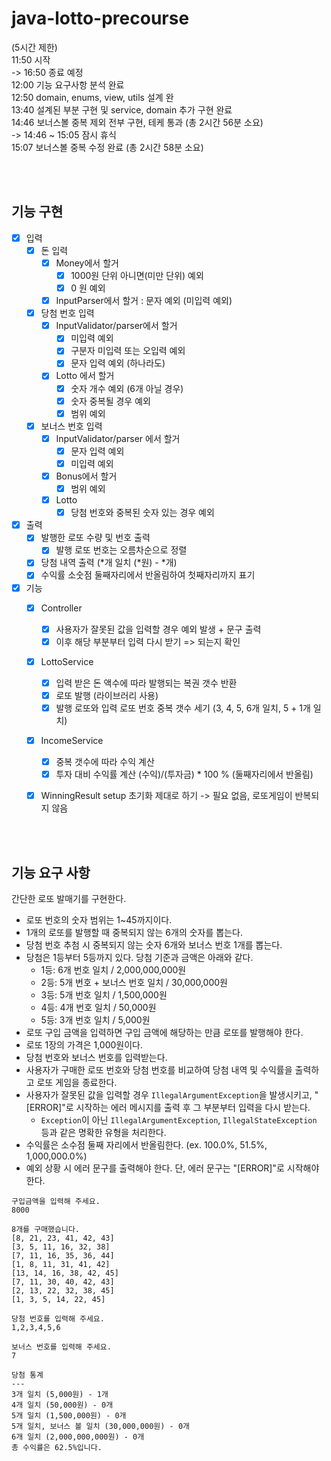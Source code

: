 # java-lotto-precourse
(5시간 제한) <br>
11:50 시작 <br>
-> 16:50 종료 예정 <br>
12:00 기능 요구사항 분석 완료 <br>
12:50 domain, enums, view, utils 설계 완 <br>
13:40 설계된 부분 구현 및 service, domain 추가 구현 완료 <br>
14:46 보너스볼 중복 제외 전부 구현, 테케 통과 (총 2시간 56분 소요) <br>
-> 14:46 ~ 15:05 잠시 휴식 <br>
15:07 보너스볼 중복 수정 완료 (총 2시간 58분 소요) <br>

<br><br>

## 기능 구현
- [X] 입력
    - [X] 돈 입력
        - [X] Money에서 할거 
          - [X] 1000원 단위 아니면(미만 단위) 예외
          - [X] 0 원 예외
        - [X] InputParser에서 할거 : 문자 예외 (미입력 예외)
    - [X] 당첨 번호 입력
        - [X] InputValidator/parser에서 할거 
          - [X] 미입력 예외
          - [X] 구분자 미입력 또는 오입력 예외
          - [X] 문자 입력 예외 (하나라도)
        - [X] Lotto 에서 할거
          - [X] 숫자 개수 예외 (6개 아닐 경우)
          - [X] 숫자 중복될 경우 예외
          - [X] 범위 예외
    - [X] 보너스 번호 입력
        - [X] InputValidator/parser 에서 할거 
          - [X] 문자 입력 예외
          - [X] 미입력 예외
        - [X] Bonus에서 할거
          - [X] 범위 예외
        - [X] Lotto
          - [X] 당첨 번호와 중복된 숫자 있는 경우 예외
 - [X] 출력
    - [X] 발행한 로또 수량 및 번호 출력
        - [X] 발행 로또 번호는 오름차순으로 정렬
    - [X] 당첨 내역 출력 (*개 일치 (*원) - *개)
    - [X] 수익률 소숫점 둘째자리에서 반올림하여 첫째자리까지 표기
 - [X] 기능
    - [X] Controller
      - [X] 사용자가 잘못된 값을 입력할 경우 예외 발생 + 문구 출력
      - [X] 이후 해당 부분부터 입력 다시 받기 => 되는지 확인
    - [X] LottoService
      - [X] 입력 받은 돈 액수에 따라 발행되는 복권 갯수 반환
      - [X] 로또 발행 (라이브러리 사용)
      - [X] 발행 로또와 입력 로또 번호 중복 갯수 세기 (3, 4, 5, 6개 일치, 5 + 1개 일치)
    - [X] IncomeService
      - [X] 중복 갯수에 따라 수익 계산
      - [X] 투자 대비 수익률 계산 (수익)/(투자금) * 100 % (둘째자리에서 반올림)
    - [X] WinningResult setup 초기화 제대로 하기 -> 필요 없음, 로또게임이 반복되지 않음


<br><br>


## 기능 요구 사항

간단한 로또 발매기를 구현한다.

- 로또 번호의 숫자 범위는 1~45까지이다.
- 1개의 로또를 발행할 때 중복되지 않는 6개의 숫자를 뽑는다.
- 당첨 번호 추첨 시 중복되지 않는 숫자 6개와 보너스 번호 1개를 뽑는다.
- 당첨은 1등부터 5등까지 있다. 당첨 기준과 금액은 아래와 같다.
    - 1등: 6개 번호 일치 / 2,000,000,000원
    - 2등: 5개 번호 + 보너스 번호 일치 / 30,000,000원
    - 3등: 5개 번호 일치 / 1,500,000원
    - 4등: 4개 번호 일치 / 50,000원
    - 5등: 3개 번호 일치 / 5,000원
- 로또 구입 금액을 입력하면 구입 금액에 해당하는 만큼 로또를 발행해야 한다.
- 로또 1장의 가격은 1,000원이다.
- 당첨 번호와 보너스 번호를 입력받는다.
- 사용자가 구매한 로또 번호와 당첨 번호를 비교하여 당첨 내역 및 수익률을 출력하고 로또 게임을 종료한다.
- 사용자가 잘못된 값을 입력할 경우 `IllegalArgumentException`을 발생시키고, "[ERROR]"로 시작하는 에러 메시지를 출력 후 그 부분부터 입력을 다시 받는다.
    - `Exception`이 아닌 `IllegalArgumentException`, `IllegalStateException` 등과 같은 명확한 유형을 처리한다.
- 수익률은 소수점 둘째 자리에서 반올림한다. (ex. 100.0%, 51.5%, 1,000,000.0%)
- 예외 상황 시 에러 문구를 출력해야 한다. 단, 에러 문구는 "[ERROR]"로 시작해야 한다.


```
구입금액을 입력해 주세요.
8000

8개를 구매했습니다.
[8, 21, 23, 41, 42, 43]
[3, 5, 11, 16, 32, 38]
[7, 11, 16, 35, 36, 44]
[1, 8, 11, 31, 41, 42]
[13, 14, 16, 38, 42, 45]
[7, 11, 30, 40, 42, 43]
[2, 13, 22, 32, 38, 45]
[1, 3, 5, 14, 22, 45]

당첨 번호를 입력해 주세요.
1,2,3,4,5,6

보너스 번호를 입력해 주세요.
7

당첨 통계
---
3개 일치 (5,000원) - 1개
4개 일치 (50,000원) - 0개
5개 일치 (1,500,000원) - 0개
5개 일치, 보너스 볼 일치 (30,000,000원) - 0개
6개 일치 (2,000,000,000원) - 0개
총 수익률은 62.5%입니다.
```